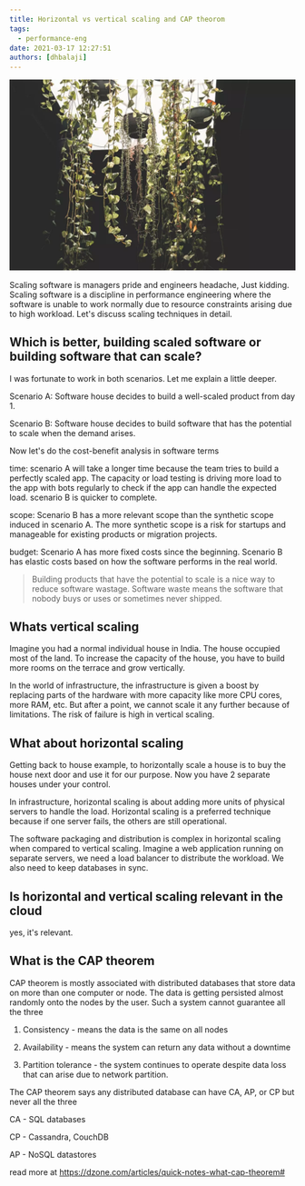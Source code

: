 ```yaml
---
title: Horizontal vs vertical scaling and CAP theorom
tags:
  - performance-eng
date: 2021-03-17 12:27:51
authors: [dhbalaji]
---
```


![Some alt text](./assets/scaling-plants.webp)

Scaling software is managers pride and engineers headache, Just kidding. Scaling software is a discipline in performance engineering where the software is unable to work normally due to resource constraints arising due to high workload. Let's discuss scaling techniques in detail.

<!-- truncate -->
 
## Which is better, building scaled software or building software that can scale?

I was fortunate to work in both scenarios. Let me explain a little deeper.

Scenario A: Software house decides to build a well-scaled product from day 1.

Scenario B: Software house decides to build software that has the potential to scale when the demand arises.

Now let's do the cost-benefit analysis in software terms

time: scenario A will take a longer time because the team tries to build a perfectly scaled app. The capacity or load testing is driving more load to the app with bots regularly to check if the app can handle the expected load. scenario B is quicker to complete.

scope: Scenario B has a more relevant scope than the synthetic scope induced in scenario A. The more synthetic scope is a risk for startups and manageable for existing products or migration projects.

budget: Scenario A has more fixed costs since the beginning. Scenario B has elastic costs based on how the software performs in the real world.

> Building products that have the potential to scale is a nice way to reduce software wastage. Software waste means the software that nobody buys or uses or sometimes never shipped.

## Whats vertical scaling

Imagine you had a normal individual house in India. The house occupied most of the land. To increase the capacity of the house, you have to build more rooms on the terrace and grow vertically. 

In the world of infrastructure, the infrastructure is given a boost by replacing parts of the hardware with more capacity like more CPU cores, more RAM, etc. But after a point, we cannot scale it any further because of limitations. The risk of failure is high in vertical scaling.

## What about horizontal scaling

Getting back to house example, to horizontally scale a house is to buy the house next door and use it for our purpose. Now you have 2 separate houses under your control.

In infrastructure, horizontal scaling is about adding more units of physical servers to handle the load. Horizontal scaling is a preferred technique because if one server fails, the others are still operational.

The software packaging and distribution is complex in horizontal scaling when compared to vertical scaling. Imagine a web application running on separate servers, we need a load balancer to distribute the workload. We also need to keep databases in sync.

## Is horizontal and vertical scaling relevant in the cloud

yes, it's relevant.

## What is the CAP theorem

CAP theorem is mostly associated with distributed databases that store data on more than one computer or node. The data is getting persisted almost randomly onto the nodes by the user. Such a system cannot guarantee all the three

1. Consistency - means the data is the same on all nodes

2. Availability - means the system can return any data without a downtime

3. Partition tolerance - the system continues to operate despite data loss that can arise due to network partition.

The CAP theorem says any distributed database can have CA, AP, or CP but never all the three

CA - SQL databases

CP - Cassandra, CouchDB

AP - NoSQL datastores

read more at https://dzone.com/articles/quick-notes-what-cap-theorem#
